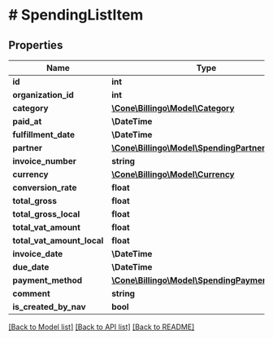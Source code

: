 # # SpendingListItem

## Properties

Name | Type | Description | Notes
------------ | ------------- | ------------- | -------------
**id** | **int** |  | [optional]
**organization_id** | **int** |  | [optional]
**category** | [**\Cone\Billingo\Model\Category**](Category.md) |  | [optional]
**paid_at** | **\DateTime** |  | [optional]
**fulfillment_date** | **\DateTime** |  | [optional]
**partner** | [**\Cone\Billingo\Model\SpendingPartner**](SpendingPartner.md) |  | [optional]
**invoice_number** | **string** |  | [optional]
**currency** | [**\Cone\Billingo\Model\Currency**](Currency.md) |  | [optional]
**conversion_rate** | **float** |  | [optional]
**total_gross** | **float** |  | [optional]
**total_gross_local** | **float** |  | [optional]
**total_vat_amount** | **float** |  | [optional]
**total_vat_amount_local** | **float** |  | [optional]
**invoice_date** | **\DateTime** |  | [optional]
**due_date** | **\DateTime** |  | [optional]
**payment_method** | [**\Cone\Billingo\Model\SpendingPaymentMethod**](SpendingPaymentMethod.md) |  | [optional]
**comment** | **string** |  | [optional]
**is_created_by_nav** | **bool** |  | [optional]

[[Back to Model list]](../../README.md#models) [[Back to API list]](../../README.md#endpoints) [[Back to README]](../../README.md)
